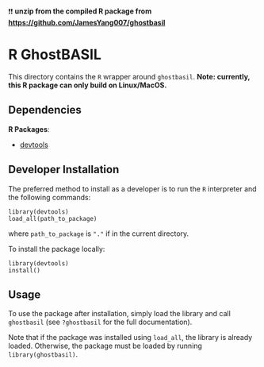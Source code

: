 ❗❗ **unzip from the compiled R package from https://github.com/JamesYang007/ghostbasil**

# R GhostBASIL 

This directory contains the `R` wrapper around `ghostbasil`.
__Note: currently, this R package can only build on Linux/MacOS.__

## Dependencies

__R Packages__:
- [devtools](https://www.r-project.org/nosvn/pandoc/devtools.html)

## Developer Installation

The preferred method to install as a developer is to
run the `R` interpreter and the following commands:

```
library(devtools)
load_all(path_to_package)
```

where `path_to_package` is `"."` if in the current directory. 

To install the package locally:

```
library(devtools)
install()
```

## Usage

To use the package after installation, 
simply load the library and call `ghostbasil` 
(see `?ghostbasil` for the full documentation).

Note that if the package was installed using `load_all`,
the library is already loaded.
Otherwise, the package must be loaded by running `library(ghostbasil)`.
